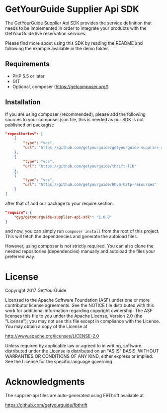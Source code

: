 # GetYourGuide Supplier Api SDK
The GetYourGuide Supplier Api SDK provides the service definition 
that needs to be implemented in order to integrate your products with
the GetYourGuide live reservation services. 

Please find more about using this SDK by reading the README and following 
the example available in the demo folder. 


## Requirements
- PHP 5.5 or later
- GIT
- Optional, composer (https://getcomposer.org/)

## Installation
If you are using composer (recommended), please add the following sources to your composer.json file, this is needed
as our SDK is not published on packagist:
```json
"repositories": [
    {
        "type": "vcs",
        "url": "https://github.com/getyourguide/getyourguide-supplier-api-sdk"
    },
    {
        "type": "vcs",
        "url": "https://github.com/getyourguide/thrift-lib"
    },
    {
        "type": "vcs",
        "url": "https://github.com/getyourguide/hhvm-h2tp-resources"
    }
]
```
after that of add our package to your require section:
```json
"require": {
    "gyg/getyourguide-supplier-api-sdk": "1.0.0"
}
```
and now, you can simply run ``composer install`` from the root of this project. This will fetch the dependencies and generate the autoload files.

However, using composer is not strictly required. You can also clone the needed repositories 
(dependencies) manually and autoload the files your preferred way.


License
=======
Copyright 2017 GetYourGuide

Licensed to the Apache Software Foundation (ASF) under one
or more contributor license agreements. See the NOTICE file
distributed with this work for additional information
regarding copyright ownership. The ASF licenses this file
to you under the Apache License, Version 2.0 (the
"License"); you may not use this file except in compliance
with the License. You may obtain a copy of the License at

  http://www.apache.org/licenses/LICENSE-2.0

Unless required by applicable law or agreed to in writing,
software distributed under the License is distributed on an
"AS IS" BASIS, WITHOUT WARRANTIES OR CONDITIONS OF ANY
KIND, either express or implied. See the License for the
specific language governing 


Acknowledgments
===============

The supplier-api files are auto-generated using FBThrift available at

  https://github.com/getyourguide/fbthrift
  

